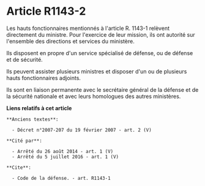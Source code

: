 # Article R1143-2

Les hauts fonctionnaires mentionnés à l'article R. 1143-1 relèvent directement du ministre. Pour l'exercice de leur mission,
ils ont autorité sur l'ensemble des directions et services du ministère. 

Ils disposent en propre d'un service spécialisé de défense, ou de défense et de sécurité. 

Ils peuvent assister plusieurs ministres et disposer d'un ou de plusieurs hauts fonctionnaires adjoints. 

Ils sont en liaison permanente avec le     secrétaire général de la défense et de la sécurité nationale et avec leurs
homologues des autres ministères.

**Liens relatifs à cet article**

	**Anciens textes**:

	  - Décret n°2007-207 du 19 février 2007 - art. 2 (V)

	**Cité par**:

	  - Arrêté du 26 août 2014 - art. 1 (V)
	  - Arrêté du 5 juillet 2016 - art. 1 (V)

	**Cite**:

	  - Code de la défense. - art. R1143-1
